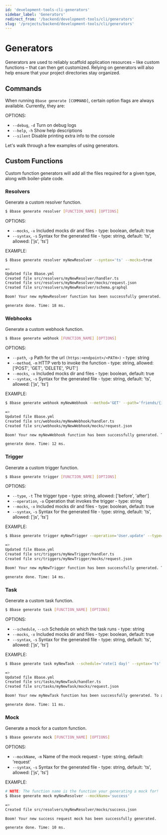 ```yaml
---
id: 'development-tools-cli-generators'
sidebar_label: 'Generators'
redirect_from: '/backend/development-tools/cli/generators'
slug: '/projects/backend/development-tools/cli/generators'
---
```


# Generators

Generators are used to reliably scaffold application resources – like custom functions – that can then get customized. Relying on generators will also help ensure that your project directories stay organized.

## Commands

When running `8base generate [COMMAND]`, certain option flags are always available. Currently, they are:

OPTIONS:

- `--debug`, `-d` Turn on debug logs
- `--help`, `-h` Show help descriptions
- `--silent` Disable printing extra info to the console

Let's walk through a few examples of using generators.

## Custom Functions

Custom function generators will add all the files required for a given type, along with boiler-plate code.

### Resolvers

Generate a custom resolver function.

```sh
$ 8base generate resolver [FUNCTION_NAME] [OPTIONS]
```

OPTIONS:

- `--mocks`, `-x` Included mocks dir and files - type: boolean, default: true
- `--syntax`, `-s` Syntax for the generated file - type: string, default: 'ts', allowed: ['js', 'ts']

EXAMPLE:

```sh
$ 8base generate resolver myNewResolver --syntax='ts' --mocks=true

=>
Updated file 8base.yml
Created file src/resolvers/myNewResolver/handler.ts
Created file src/resolvers/myNewResolver/mocks/request.json
Created file src/resolvers/myNewResolver/schema.graphql

Boom! Your new myNewResolver function has been successfully generated. To add any required settings, check out its configuration block in your projects 8base.yml file.

generate done. Time: 18 ms.
```

### Webhooks

Generate a custom webhook function.

```sh
$ 8base generate webhook [FUNCTION_NAME] [OPTIONS]
```

OPTIONS:

- `--path`, `-p` Path for the url `(https:<endpoint>/<PATH>)` - type: string
- `--method`, `-m` HTTP verb to invoke the function - type: string, allowed: ['POST', 'GET', 'DELETE', 'PUT']
- `--mocks`, `-x` Included mocks dir and files - type: boolean, default: true
- `--syntax`, `-s` Syntax for the generated file - type: string, default: 'ts', allowed: ['js', 'ts']

EXAMPLE:

```sh
$ 8base generate webhook myNewWebhook --method='GET' --path='friends/{id}' --syntax='ts' --mocks=true

=>
Updated file 8base.yml
Created file src/webhooks/myNewWebhook/handler.ts
Created file src/webhooks/myNewWebhook/mocks/request.json

Boom! Your new myNewWebhook function has been successfully generated. To add any required settings, check out its configuration block in your projects 8base.yml file.

generate done. Time: 12 ms.
```

### Trigger

Generate a custom trigger function.

```sh
$ 8base generate trigger [FUNCTION_NAME] [OPTIONS]
```

OPTIONS:

- `--type`, `-t` The trigger type - type: string, allowed: ['before', 'after']
- `--operation`, `-o` Operation that invokes the trigger - type: string
- `--mocks`, `-x` Included mocks dir and files - type: boolean, default: true
- `--syntax`, `-s` Syntax for the generated file - type: string, default: 'ts', allowed: ['js', 'ts']

EXAMPLE:

```sh
$ 8base generate trigger myNewTrigger --operation='User.update' --type='after' --syntax='ts' --mocks=true

=>
Updated file 8base.yml
Created file src/triggers/myNewTrigger/handler.ts
Created file src/triggers/myNewTrigger/mocks/request.json

Boom! Your new myNewTrigger function has been successfully generated. To add any required settings, check out its configuration block in your projects 8base.yml file.

generate done. Time: 14 ms.
```

### Task

Generate a custom task function.

```sh
$ 8base generate task [FUNCTION_NAME] [OPTIONS]
```

OPTIONS:

- `--schedule`, `--sch` Schedule on which the task runs - type: string
- `--mocks`, `-x` Included mocks dir and files - type: boolean, default: true
- `--syntax`, `-s` Syntax for the generated file - type: string, default: 'ts', allowed: ['js', 'ts']

EXAMPLE:

```sh
$ 8base generate task myNewTask --schedule='rate(1 day)' --syntax='ts' --mocks=true

=>
Updated file 8base.yml
Created file src/tasks/myNewTask/handler.ts
Created file src/tasks/myNewTask/mocks/request.json

Boom! Your new myNewTask function has been successfully generated. To add any required settings, check out its configuration block in your projects 8base.yml file.

generate done. Time: 11 ms.
```

### Mock

Generate a mock for a custom function.

```sh
$ 8base generate mock [FUNCTION_NAME] [OPTIONS]
```

OPTIONS:

- `--mockName`, `-m` Name of the mock request - type: string, default: 'request'
- `--syntax`, `-s` Syntax for the generated file - type: string, default: 'ts', allowed: ['js', 'ts']

EXAMPLE:

```sh
# NOTE: The function name is the function your generating a mock for!
$ 8base generate mock myNewResolver --mockName='success'

=>
Created file src/resolvers/myNewResolver/mocks/success.json

Boom! Your new success request mock has been successfully generated.

generate done. Time: 10 ms.
```

<!-- ### Client Side

Application generators can be used for building 'starter-app-like' skeletons in supported frameworks. Please note that this feature is highly experimental on our part!

##### App

Generate a starter app in a specified framework.

```sh
$ 8base generate app [PROJECT_NAME]
```

Currently, only ReactJs is supported and the application template can be found [here](https://github.com/8base/react-app-starter).

##### Scaffold

Scaffold client side resources for a given table resource.

```sh
$ 8base generate scaffold [TABLE_NAME] [OPTIONS]
```

OPTIONS:

- `--depth` Depth of the generated query - type: number, default: 1

EXAMPLE:

```sh
# NOTE: The table name is in your workspace.
$ 8base generate scaffold myTable --depth=1

=>
✔ Choose table fields › createdAt, field1, relationship1
✔ Choose form fields › field1, relationship1

src/routes/boards/BoardCreateDialog.js
src/routes/boards/BoardEditDialog.js
src/routes/boards/BoardDeleteDialog.js
src/routes/boards/BoardsTable.js
src/routes/boards/index.js
src/Root.js

Boards was successfully created

generate done. Time: 30,186 ms.
```
-->